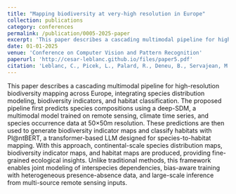 ```yaml
---
title: "Mapping biodiversity at very-high resolution in Europe"
collection: publications
category: conferences
permalink: /publication/0005-2025-paper
excerpt: 'This paper describes a cascading multimodal pipeline for high-resolution biodiversity mapping across Europe, integrating species distribution modeling, biodiversity indicators, and habitat classification.'
date: 01-01-2025
venue: 'Conference on Computer Vision and Pattern Recognition'
paperurl: 'http://cesar-leblanc.github.io/files/paper5.pdf'
citation: 'Leblanc, C., Picek, L., Palard, R., Deneu, B., Servajean, M., Bonnet, P., & Joly, A. (2025). Mapping biodiversity at very-high resolution in Europe. In Proceedings of the Computer Vision and Pattern Recognition Conference (pp. 2349-2358).'
---
```


This paper describes a cascading multimodal pipeline for high-resolution biodiversity mapping across Europe, integrating species distribution modeling, biodiversity indicators, and habitat classification.
The proposed pipeline first predicts species compositions using a deep-SDM, a multimodal model trained on remote sensing, climate time series, and species occurrence data at 50×50m resolution.
These predictions are then used to generate biodiversity indicator maps and classify habitats with Pl@ntBERT, a transformer-based LLM designed for species-to-habitat mapping.
With this approach, continental-scale species distribution maps, biodiversity indicator maps, and habitat maps are produced, providing fine-grained ecological insights.
Unlike traditional methods, this framework enables joint modeling of interspecies dependencies, bias-aware training with heterogeneous presence-absence data, and large-scale inference from multi-source remote sensing inputs.